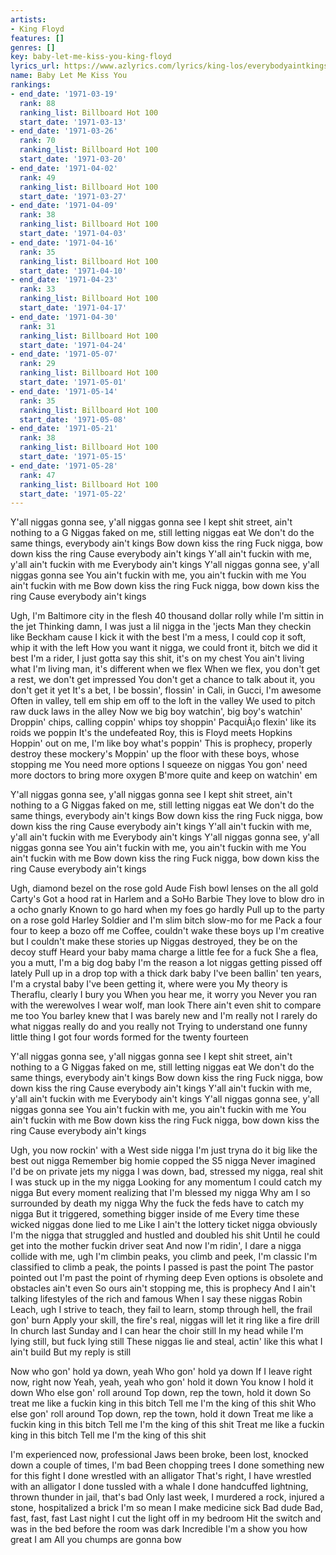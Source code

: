 ```yaml
---
artists:
- King Floyd
features: []
genres: []
key: baby-let-me-kiss-you-king-floyd
lyrics_url: https://www.azlyrics.com/lyrics/king-los/everybodyaintkings.html
name: Baby Let Me Kiss You
rankings:
- end_date: '1971-03-19'
  rank: 88
  ranking_list: Billboard Hot 100
  start_date: '1971-03-13'
- end_date: '1971-03-26'
  rank: 70
  ranking_list: Billboard Hot 100
  start_date: '1971-03-20'
- end_date: '1971-04-02'
  rank: 49
  ranking_list: Billboard Hot 100
  start_date: '1971-03-27'
- end_date: '1971-04-09'
  rank: 38
  ranking_list: Billboard Hot 100
  start_date: '1971-04-03'
- end_date: '1971-04-16'
  rank: 35
  ranking_list: Billboard Hot 100
  start_date: '1971-04-10'
- end_date: '1971-04-23'
  rank: 33
  ranking_list: Billboard Hot 100
  start_date: '1971-04-17'
- end_date: '1971-04-30'
  rank: 31
  ranking_list: Billboard Hot 100
  start_date: '1971-04-24'
- end_date: '1971-05-07'
  rank: 29
  ranking_list: Billboard Hot 100
  start_date: '1971-05-01'
- end_date: '1971-05-14'
  rank: 35
  ranking_list: Billboard Hot 100
  start_date: '1971-05-08'
- end_date: '1971-05-21'
  rank: 38
  ranking_list: Billboard Hot 100
  start_date: '1971-05-15'
- end_date: '1971-05-28'
  rank: 47
  ranking_list: Billboard Hot 100
  start_date: '1971-05-22'
---
```



Y'all niggas gonna see, y'all niggas gonna see
I kept shit street, ain't nothing to a G
Niggas faked on me, still letting niggas eat
We don't do the same things, everybody ain't kings
Bow down kiss the ring
Fuck nigga, bow down kiss the ring
Cause everybody ain't kings
Y'all ain't fuckin with me, y'all ain't fuckin with me
Everybody ain't kings
Y'all niggas gonna see, y'all niggas gonna see
You ain't fuckin with me, you ain't fuckin with me
You ain't fuckin with me
Bow down kiss the ring
Fuck nigga, bow down kiss the ring
Cause everybody ain't kings


Ugh, I'm Baltimore city in the flesh
40 thousand dollar rolly while I'm sittin in the jet
Thinking damn, I was just a lil nigga in the 'jects
Man they checkin like Beckham cause I kick it with the best
I'm a mess, I could cop it soft, whip it with the left
How you want it nigga, we could front it, bitch we did it best
I'm a rider, I just gotta say this shit, it's on my chest
You ain't living what I'm living man, it's different when we flex
When we flex, you don't get a rest, we don't get impressed
You don't get a chance to talk about it, you don't get it yet
It's a bet, I be bossin', flossin' in Cali, in Gucci, I'm awesome
Often in valley, tell em ship em off to the loft in the valley
We used to pitch raw duck laws in the alley
Now we big boy watchin', big boy's watchin'
Droppin' chips, calling coppin' whips toy shoppin'
PacquiÃ¡o flexin' like its roids we poppin
It's the undefeated Roy, this is Floyd meets Hopkins
Hoppin' out on me, I'm like boy what's poppin'
This is prophecy, properly destroy these mockery's
Moppin' up the floor with these boys, whose stopping me
You need more options I squeeze on niggas
You gon' need more doctors to bring more oxygen
B'more quite and keep on watchin' em


Y'all niggas gonna see, y'all niggas gonna see
I kept shit street, ain't nothing to a G
Niggas faked on me, still letting niggas eat
We don't do the same things, everybody ain't kings
Bow down kiss the ring
Fuck nigga, bow down kiss the ring
Cause everybody ain't kings
Y'all ain't fuckin with me, y'all ain't fuckin with me
Everybody ain't kings
Y'all niggas gonna see, y'all niggas gonna see
You ain't fuckin with me, you ain't fuckin with me
You ain't fuckin with me
Bow down kiss the ring
Fuck nigga, bow down kiss the ring
Cause everybody ain't kings


Ugh, diamond bezel on the rose gold Aude
Fish bowl lenses on the all gold Carty's
Got a hood rat in Harlem and a SoHo Barbie
They love to blow dro in a ocho gnarly
Known to go hard when my foes go hardly
Pull up to the party on a rose gold Harley
Soldier and I'm slim bitch slow-mo for me
Pack a four four to keep a bozo off me
Coffee, couldn't wake these boys up
I'm creative but I couldn't make these stories up
Niggas destroyed, they be on the decoy stuff
Heard your baby mama charge a little fee for a fuck
She a flea, you a mutt, I'm a big dog baby
I'm the reason a lot niggas getting pissed off lately
Pull up in a drop top with a thick dark baby
I've been ballin' ten years, I'm a crystal baby
I've been getting it, where were you
My theory is Theraflu, clearly I bury you
When you hear me, it worry you
Never you ran with the werewolves
I wear wolf, man look
There ain't even shit to compare me too
You barley knew that I was barely new and I'm really not
I rarely do what niggas really do and you really not
Trying to understand one funny little thing
I got four words formed for the twenty fourteen


Y'all niggas gonna see, y'all niggas gonna see
I kept shit street, ain't nothing to a G
Niggas faked on me, still letting niggas eat
We don't do the same things, everybody ain't kings
Bow down kiss the ring
Fuck nigga, bow down kiss the ring
Cause everybody ain't kings
Y'all ain't fuckin with me, y'all ain't fuckin with me
Everybody ain't kings
Y'all niggas gonna see, y'all niggas gonna see
You ain't fuckin with me, you ain't fuckin with me
You ain't fuckin with me
Bow down kiss the ring
Fuck nigga, bow down kiss the ring
Cause everybody ain't kings


Ugh, you now rockin' with a West side nigga
I'm just tryna do it big like the best out nigga
Remember big homie copped the S5 nigga
Never imagined I'd be on private jets my nigga
I was down, bad, stressed my nigga, real shit
I was stuck up in the  my nigga
Looking for any momentum I could catch my nigga
But every moment realizing that I'm blessed my nigga
Why am I so surrounded by death my nigga
Why the fuck the feds have to catch my nigga
But it triggered, something bigger inside of me
Every time these wicked niggas done lied to me
Like I ain't the lottery ticket nigga obviously
I'm the nigga that struggled and hustled and doubled his shit
Until he could get into the mother fuckin driver seat
And now I'm ridin', I dare a nigga collide with me, ugh
I'm climbin peaks, you climb and peek, I'm classic
I'm classified to climb a peak, the points I passed is past the point
The pastor pointed out I'm past the point of rhyming deep
Even options is obsolete and obstacles ain't even
So ours ain't stopping me, this is prophecy
And I ain't talking lifestyles of the rich and famous
When I say these niggas Robin Leach, ugh
I strive to teach, they fail to learn, stomp through hell, the frail gon' burn
Apply your skill, the fire's real, niggas will let it ring like a fire drill
In church last Sunday and I can hear the choir still
In my head while I'm lying still, but fuck lying still
These niggas lie and steal, actin' like this what I ain't build
But my reply is still


Now who gon' hold ya down, yeah
Who gon' hold ya down
If I leave right now, right now
Yeah, yeah, yeah who gon' hold it down
You know I hold it down
Who else gon' roll around
Top down, rep the town, hold it down
So treat me like a fuckin king in this bitch
Tell me I'm the king of this shit
Who else gon' roll around
Top down, rep the town, hold it down
Treat me like a fuckin king in this bitch
Tell me I'm the king of this shit
Treat me like a fuckin king in this bitch
Tell me I'm the king of this shit


I'm experienced now, professional
Jaws been broke, been lost, knocked down a couple of times, I'm bad
Been chopping trees
I done something new for this fight
I done wrestled with an alligator
That's right, I have wrestled with an alligator
I done tussled with a whale
I done handcuffed lightning, thrown thunder in jail, that's bad
Only last week, I murdered a rock, injured a stone, hospitalized a brick
I'm so mean I make medicine sick
Bad dude
Bad, fast, fast, fast
Last night I cut the light off in my bedroom
Hit the switch and was in the bed before the room was dark
Incredible
I'm a show you how great I am
All you chumps are gonna bow




